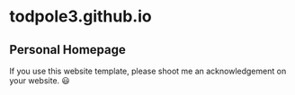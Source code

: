 # todpole3.github.io

## Personal Homepage

If you use this website template, please shoot me an acknowledgement on your website. 😃
